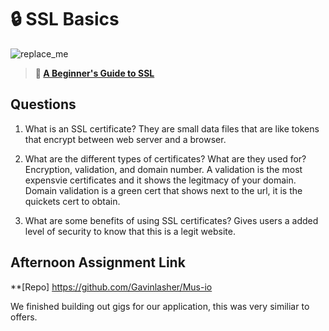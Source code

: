 # 🔒 SSL Basics

![replace_me](https://codeworks.blob.core.windows.net/public/assets/img/illustrations/placeholder.svg)

> **📖 [A Beginner's Guide to SSL](https://codeworksacademy.com/fs-student-guide/resources/wk8-9/07-SSL)**

## Questions

1. What is an SSL certificate?
    They are small data files that are like tokens that encrypt between web server and a browser.

2. What are the different types of certificates? What are they used for?
    Encryption, validation, and domain number. A validation is the most expensvie certificates and it shows the legitmacy of your domain. Domain validation is a green cert that shows next to the url, it is the quickets cert to obtain.

3. What are some benefits of using SSL certificates?
    Gives users a added level of security to know that this is a legit website.

## Afternoon Assignment Link

**[Repo] https://github.com/Gavinlasher/Mus-io

We finished building out gigs for our application, this was very similiar to offers.
